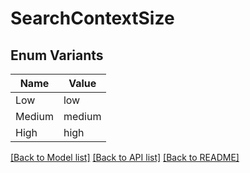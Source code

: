 # SearchContextSize

## Enum Variants

| Name | Value |
|---- | -----|
| Low | low |
| Medium | medium |
| High | high |


[[Back to Model list]](../README.md#documentation-for-models) [[Back to API list]](../README.md#documentation-for-api-endpoints) [[Back to README]](../README.md)


